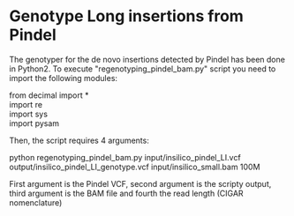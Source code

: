 # Genotype Long insertions from Pindel  

The genotyper for the de novo insertions detected by Pindel has been done in Python2. To execute "regenotyping_pindel_bam.py" script you need to import the following modules:

from decimal import *  
import re  
import sys  
import pysam

Then, the script requires 4 arguments:

python regenotyping_pindel_bam.py input/insilico_pindel_LI.vcf output/insilico_pindel_LI_genotype.vcf input/insilico_small.bam 100M

First argument is the Pindel VCF, second argument is the scripty output, third argument is the BAM file and fourth the read length (CIGAR nomenclature)
